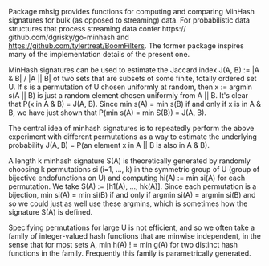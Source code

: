 Package mhsig provides functions for computing and comparing MinHash
signatures for bulk (as opposed to streaming) data.  For
probabilistic data structures that process streaming data
confer https:// github.com/dgrisky/go-minhash and
https://github.com/tylertreat/BoomFilters. The former package inspires
many of the implementation details of the present one.

MinHash signatures can be used to estimate the Jaccard index
J(A, B) := |A & B| / |A || B| of two sets that are subsets
of some finite, totally ordered set U.  If s is a permutation
of U chosen uniformly at random, then x := argmin s(A || B) is
just a random element chosen uniformly from A || B.  It's
clear that P(x in A & B) = J(A, B).  Since min s(A) = min s(B)
if and only if x is in A & B, we have just shown that
P(min s(A) = min S(B)) = J(A, B).

The central idea of minhash signatures is to repeatedly perform
the above experiment with different permutations as a way to estimate
the underlying probability
J(A, B) = P(an element x in A || B is also  in A & B).

A length k minhash signature S(A) is theoretically generated by randomly
choosing k permutations si (i=1, ..., k) in the symmetric group of U
(group of bijective endofunctions on U) and computing  hi(A) := min si(A)
for each permutation.  We take S(A) := [h1(A), ..., hk(A)].
Since each permutation is a bijection, min si(A) = min si(B) if and
only if argmin si(A) = argmin si(B) and so we could just as
well use these argmins, which is sometimes how the signature S(A) is
defined.

Specifying permutations for large U is not efficient, and so we often
take a family of integer-valued hash functions that are minwise
independent, in the sense that for most sets A,
min h(A) ! = min g(A) for two distinct hash functions in the family.
Frequently this family is parametrically  generated.
